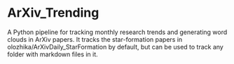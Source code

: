 # ArXiv_Trending
A Python pipeline for tracking monthly research trends and generating word clouds in ArXiv papers. It tracks the star-formation papers in olozhika/ArXivDaily_StarFormation by default, but can be used to track any folder with markdown files in it.
